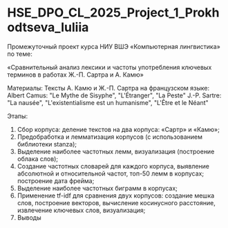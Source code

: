# HSE_DPO_CL_2025_Project_1_Prokhodtseva_Iuliia

Промежуточный проект курса НИУ ВШЭ «Компьютерная лингвистика» по теме:

«Сравнительный анализ лексики и частоты употребления ключевых терминов в работах Ж.-П. Сартра и А. Камю»


Материалы:
Тексты А. Камю и Ж.-П. Сартра на французском языке: 
Albert Camus: "Le Mythe de Sisyphe", "L'Étranger", "La Peste"
J.-P. Sartre: "La nausée", "L'existentialisme est un humanisme", "L'Être et le Néant"


Этапы: 
1. Сбор корпуса: деление текстов на два корпуса: «Сартр» и «Камю»;
2. Предобработка и лемматизация корпусов (с использованием библиотеки stanza);
3. Выделение наиболее частотных лемм, визуализация (построение облака слов); 
4. Создание частотных словарей для каждого корпуса, выявление абсолютной и относительной частот, топ-50 лемм в корпусах; построение дата фрейма;
5. Выделение наиболее частотных биграмм в корпусах;
6. Применение tf-idf для сравнения двух корпусов: создание мешка слов, построение векторов, вычисление косинусного расстояние, извлечение ключевых слов, визуализация;
7. Выводы 
